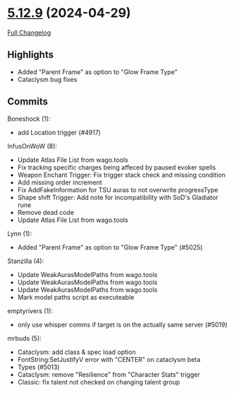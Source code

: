 # [5.12.9](https://github.com/WeakAuras/WeakAuras2/tree/5.12.9) (2024-04-29)

[Full Changelog](https://github.com/WeakAuras/WeakAuras2/compare/5.12.8...5.12.9)

## Highlights

 - Added "Parent Frame" as option to "Glow Frame Type"
- Cataclysm bug fixes 

## Commits

Boneshock (1):

- add Location trigger (#4917)

InfusOnWoW (8):

- Update Atlas File List from wago.tools
- Fix tracking specific charges being affeced by paused evoker spells
- Weapon Enchant Trigger: Fix trigger stack check and missing condition
- Add missing order increment
- Fix AddFakeInformation for TSU auras to not overwrite progressType
- Shape shift Trigger: Add note for incompatibility with SoD's Gladiator rune
- Remove dead code
- Update Atlas File List from wago.tools

Lynn (1):

- Added "Parent Frame" as option to "Glow Frame Type" (#5025)

Stanzilla (4):

- Update WeakAurasModelPaths from wago.tools
- Update WeakAurasModelPaths from wago.tools
- Update WeakAurasModelPaths from wago.tools
- Mark model paths script as executeable

emptyrivers (1):

- only use whisper comms if target is on the actually same server (#5019)

mrbuds (5):

- Cataclysm: add class & spec load option
- FontString:SetJustifyV error with "CENTER" on cataclysm beta
- Types (#5013)
- Cataclysm: remove "Resilience" from "Character Stats" trigger
- Classic: fix talent not checked on changing talent group

